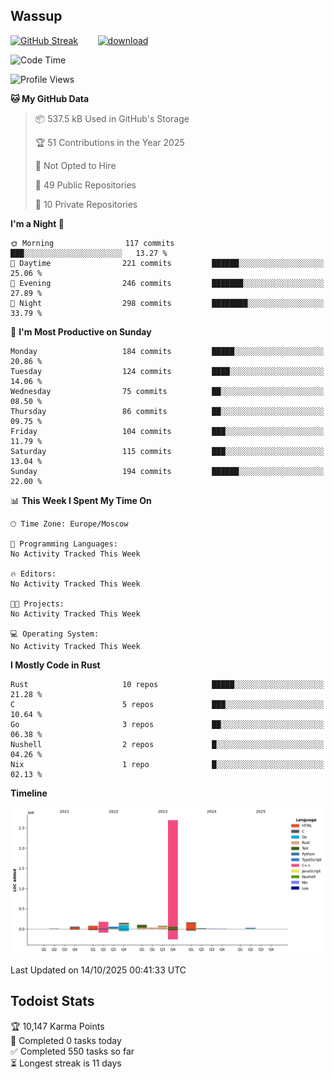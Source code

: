 ## Wassup

<!--
-->

[![GitHub Streak](http://github-readme-streak-stats.herokuapp.com?user=archeoss&theme=shades-of-purple&hide_border=true&date_format=j%20M%5B%20Y%5D)](https://git.io/streak-stats)&nbsp;&nbsp;&nbsp;&nbsp;&nbsp;&nbsp;&nbsp;&nbsp;[![download](https://user-images.githubusercontent.com/68448737/147796309-d8b65b1d-4dde-40d9-b03a-2b42aaa6cd43.jpeg)
](http://bmstu.ru/)

<!--START_SECTION:waka-->
![Code Time](http://img.shields.io/badge/Code%20Time-4%2C005%20hrs%2035%20mins-blue)

![Profile Views](http://img.shields.io/badge/Profile%20Views-1-blue)

**🐱 My GitHub Data** 

> 📦 537.5 kB Used in GitHub's Storage 
 > 
> 🏆 51 Contributions in the Year 2025
 > 
> 🚫 Not Opted to Hire
 > 
> 📜 49 Public Repositories 
 > 
> 🔑 10 Private Repositories 
 > 
**I'm a Night 🦉** 

```text
🌞 Morning                117 commits         ███░░░░░░░░░░░░░░░░░░░░░░   13.27 % 
🌆 Daytime                221 commits         ██████░░░░░░░░░░░░░░░░░░░   25.06 % 
🌃 Evening                246 commits         ███████░░░░░░░░░░░░░░░░░░   27.89 % 
🌙 Night                  298 commits         ████████░░░░░░░░░░░░░░░░░   33.79 % 
```
📅 **I'm Most Productive on Sunday** 

```text
Monday                   184 commits         █████░░░░░░░░░░░░░░░░░░░░   20.86 % 
Tuesday                  124 commits         ████░░░░░░░░░░░░░░░░░░░░░   14.06 % 
Wednesday                75 commits          ██░░░░░░░░░░░░░░░░░░░░░░░   08.50 % 
Thursday                 86 commits          ██░░░░░░░░░░░░░░░░░░░░░░░   09.75 % 
Friday                   104 commits         ███░░░░░░░░░░░░░░░░░░░░░░   11.79 % 
Saturday                 115 commits         ███░░░░░░░░░░░░░░░░░░░░░░   13.04 % 
Sunday                   194 commits         ██████░░░░░░░░░░░░░░░░░░░   22.00 % 
```


📊 **This Week I Spent My Time On** 

```text
🕑︎ Time Zone: Europe/Moscow

💬 Programming Languages: 
No Activity Tracked This Week

🔥 Editors: 
No Activity Tracked This Week

🐱‍💻 Projects: 
No Activity Tracked This Week

💻 Operating System: 
No Activity Tracked This Week
```

**I Mostly Code in Rust** 

```text
Rust                     10 repos            █████░░░░░░░░░░░░░░░░░░░░   21.28 % 
C                        5 repos             ███░░░░░░░░░░░░░░░░░░░░░░   10.64 % 
Go                       3 repos             ██░░░░░░░░░░░░░░░░░░░░░░░   06.38 % 
Nushell                  2 repos             █░░░░░░░░░░░░░░░░░░░░░░░░   04.26 % 
Nix                      1 repo              █░░░░░░░░░░░░░░░░░░░░░░░░   02.13 % 
```



**Timeline**

![Lines of Code chart](https://raw.githubusercontent.com/archeoss/archeoss/master/assets/bar_graph.png)


 Last Updated on 14/10/2025 00:41:33 UTC
<!--END_SECTION:waka-->

## Todoist Stats

<!-- TODO-IST:START -->
🏆  10,147 Karma Points           
🌸  Completed 0 tasks today           
✅  Completed 550 tasks so far           
⏳  Longest streak is 11 days
<!-- TODO-IST:END -->
